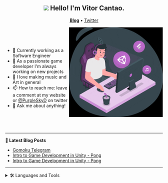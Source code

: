 <h2 align="center"><img src="https://media.giphy.com/media/hvRJCLFzcasrR4ia7z/giphy.gif" width="25px"> Hello! I'm Vitor Cantao.</h2>
<p align="center">
  <a href="https://vitorcantao.com"><b>Blog</b></a> •
  <a href="https://twitter.com/purpleskyd">Twitter</a>
</p>

<img align="right" src="assets/gifs/vitor-cantao-small.gif" width="300px">

 <br>
 <br>
 <br>

- 🔭 Currently working as a Software Engineer
- 🌱 As a passionate game developer I'm always working on new projects
- 🎵 I love making music and Art in general
- 📫 How to reach me: leave a comment at my website or [@PurpleSkyD](https://twitter.com/purpleskyd) on twitter
- 💬 Ask me about anything!

 <br>
 <br>
 <br>

-------

**📝 Latest Blog Posts**
<!-- BLOG-POST-LIST:START -->
- [Gomoku Telegram](https://www.vitorcantao.com/post/gomoku-telegram/)
- [Intro to Game Development in Unity - Pong](https://www.vitorcantao.com/post/2-intro-to-game-development-in-unity-pong/)
- [Intro to Game Development in Unity - Pong](https://www.vitorcantao.com/post/intro-to-game-development-in-unity-pong/)
<!-- BLOG-POST-LIST:END -->

-------
<details>
  <summary>🛠 Languages and Tools</summary>
  <br>
  
  ![Badge](assets/icons/gamedev_button_icon_151912.svg)
  ![Badge](assets/icons/unity_button_icon_151945.svg)
  ![Badge](assets/icons/csharp_dotnet_button_icon_151936.svg)
  ![Badge](assets/icons/flutter_button_icon_151957.svg)
  ![Badge](assets/icons/python_button_icon_151925.svg)
  ![Badge](assets/icons/java_button_icon_151928.svg)
  ![Badge](assets/icons/js_button_icon_151927.svg)
  ![Badge](assets/icons/r_button_icon_151924.svg)
  ![Badge](assets/icons/swift_button_icon_151920.svg)
  ![Badge](assets/icons/vue_button_icon_151943.svg)
  ![Badge](assets/icons/nodejs_button_icon_151951.svg)
  ![Badge](assets/icons/html_button_icon_151929.svg)
  ![Badge](assets/icons/css_button_icon_151935.svg)
</details>
